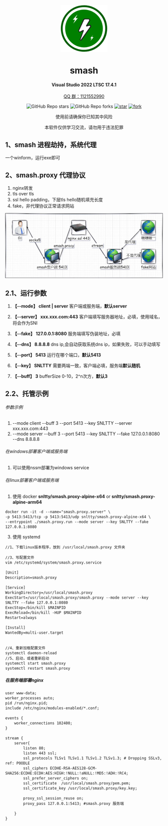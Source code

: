 <div align="center">
<p><img src="smash/public/icon.png" height="150"></p> 

# smash
#### Visual Studio 2022 LTSC 17.4.1
<a href="https://jq.qq.com/?_wv=1027&k=ucoIVfz4" target="_blank">QQ 群：1121552990</a>

![GitHub Repo stars](https://img.shields.io/github/stars/snltty/smash?style=social)
![GitHub Repo forks](https://img.shields.io/github/forks/snltty/smash?style=social)
[![star](https://gitee.com/snltty/smash/badge/star.svg?theme=dark)](https://gitee.com/snltty/smash/stargazers)
[![fork](https://gitee.com/snltty/smash/badge/fork.svg?theme=dark)](https://gitee.com/snltty/smash/members)

使用前请确保你已知其中风险

本软件仅供学习交流，请勿用于违法犯罪

</div>

## 1、smash 进程劫持，系统代理
一个winform，运行exe即可

## 2、smash.proxy 代理协议
1. nginx转发
2. tls over tls
3. ssl hello padding，下层tls hello随机填充长度
4. fake，非代理协议正常请求网站

<p><img src="./readme/smash.jpg"></p>

## 2.1、运行参数

1. **【--mode】 client | server** 客户端或服务端，**默认server**

2. **【--server】 xxx.xxx.com:443** 客户端填写服务器地址，必填，使用域名，将会作为SNI

3. **【--fake】 127.0.0.1:8080** 服务端填写伪装地址，必填

4. **【--dns】 8.8.8.8** dns ip,会自动获取系统dns ip，如果失败，可以手动填写

5. **【--port】 5413** 运行在哪个端口，**默认5413**

6. **【--key】 SNLTTY** 需要两端一致，客户端必填，服务端**默认随机**

7. **【--buff】 3** bufferSize 0-10，2^n次方，**默认3**

## 2.2、托管示例

###### 参数示例

1. --mode client --buff 3 --port 5413 --key SNLTTY --server xxx.xxx.com:443
2. --mode server --buff 3 --port 5413 --key SNLTTY --fake 127.0.0.1:8080 --dns 8.8.8.8

###### 在windows部署客户端或服务端
1. 可以使用nssm部署为windows service

###### 在linux部署客户端或服务端
1. 使用 docker **snltty/smash.proxy-alpine-x64** or **snltty/smash.proxy-alpine-arm64**
```
docker run -it -d --name="smash.proxy.server" \
-p 5413:5413/tcp -p 5413:5413/udp snltty/smash.proxy-alpine-x64 \
--entrypoint ./smash.proxy.run --mode server --key SNLTTY --fake 127.0.0.1:8080
```
3. 使用 systemd
```
//1、下载linux版本程序，放到 /usr/local/smash.proxy 文件夹

//3、写配置文件
vim /etc/systemd/system/smash.proxy.service

[Unit]
Description=smash.proxy

[Service]
WorkingDirectory=/usr/local/smash.proxy
ExecStart=/usr/local/smash.proxy/smash.proxy --mode server --key SNLTTY --fake 127.0.0.1:8080
ExecStop=/bin/kill $MAINPID
ExecReload=/bin/kill -HUP $MAINPID
Restart=always

[Install]
WantedBy=multi-user.target


//4、重新加载配置文件
systemctl daemon-reload
//5、启动，或者重新启动
systemctl start smash.proxy
systemctl restart smash.proxy
```

##### 在服务端部署nginx
```
user www-data;
worker_processes auto;
pid /run/nginx.pid;
include /etc/nginx/modules-enabled/*.conf;

events {
	worker_connections 102400;
}

stream {
	server{
		listen 80;
		listen 443 ssl;
		ssl_protocols TLSv1 TLSv1.1 TLSv1.2 TLSv1.3; # Dropping SSLv3, ref: POODLE
		ssl_ciphers ECDHE-RSA-AES128-GCM-SHA256:ECDHE:ECDH:AES:HIGH:!NULL:!aNULL:!MD5:!ADH:!RC4;
		ssl_prefer_server_ciphers on;
		ssl_certificate  /usr/local/smash.proxy/pem.pem;
    	ssl_certificate_key /usr/local/smash.proxy/key.key;
        	
		proxy_ssl_session_reuse on;
		proxy_pass 127.0.0.1:5413; #smash.proxy 服务端
		
	}
}


```
